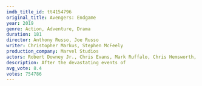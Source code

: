 ```yaml
---
imdb_title_id: tt4154796
original_title: Avengers: Endgame
year: 2019
genre: Action, Adventure, Drama
duration: 181
director: Anthony Russo, Joe Russo
writer: Christopher Markus, Stephen McFeely
production_company: Marvel Studios
actors: Robert Downey Jr., Chris Evans, Mark Ruffalo, Chris Hemsworth, Scarlett Johansson, Jeremy Renner, Don Cheadle, Paul Rudd, Benedict Cumberbatch, Chadwick Boseman, Brie Larson, Tom Holland, Karen Gillan, Zoe Saldana, Evangeline Lilly
description: After the devastating events of
avg_vote: 8.4
votes: 754786
---
```

